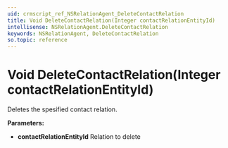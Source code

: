 ```yaml
---
uid: crmscript_ref_NSRelationAgent_DeleteContactRelation
title: Void DeleteContactRelation(Integer contactRelationEntityId)
intellisense: NSRelationAgent.DeleteContactRelation
keywords: NSRelationAgent, DeleteContactRelation
so.topic: reference
---
```


# Void DeleteContactRelation(Integer contactRelationEntityId)

Deletes the spesified contact relation.

**Parameters:**
 - **contactRelationEntityId** Relation to delete
